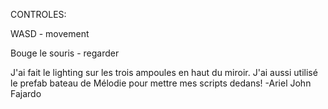 CONTROLES:

WASD - movement

Bouge le souris - regarder

J'ai fait le lighting sur les trois ampoules en haut du miroir. J'ai aussi utilisé le prefab bateau de Mélodie pour mettre mes scripts dedans!
-Ariel John Fajardo
